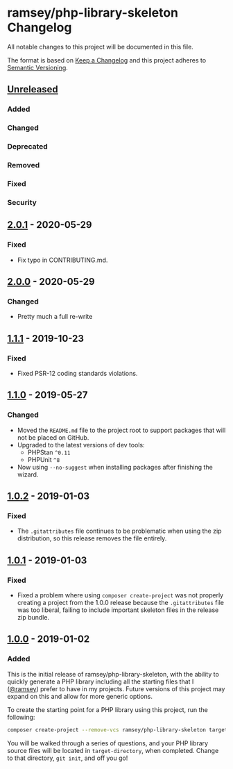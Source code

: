 # ramsey/php-library-skeleton Changelog

All notable changes to this project will be documented in this file.

The format is based on [Keep a Changelog](http://keepachangelog.com/en/1.0.0/)
and this project adheres to [Semantic Versioning](http://semver.org/spec/v2.0.0.html).


## [Unreleased]

### Added

### Changed

### Deprecated

### Removed

### Fixed

### Security


## [2.0.1] - 2020-05-29

### Fixed

* Fix typo in CONTRIBUTING.md.


## [2.0.0] - 2020-05-29

### Changed

* Pretty much a full re-write


## [1.1.1] - 2019-10-23

### Fixed

* Fixed PSR-12 coding standards violations.


## [1.1.0] - 2019-05-27

### Changed

* Moved the `README.md` file to the project root to support packages that will
  not be placed on GitHub.
* Upgraded to the latest versions of dev tools:
  * PHPStan `^0.11`
  * PHPUnit `^8`
* Now using `--no-suggest` when installing packages after finishing the wizard.


## [1.0.2] - 2019-01-03

### Fixed

* The `.gitattributes` file continues to be problematic when using the zip
  distribution, so this release removes the file entirely.


## [1.0.1] - 2019-01-03

### Fixed

* Fixed a problem where using `composer create-project` was not properly
  creating a project from the 1.0.0 release because the `.gitattributes` file
  was too liberal, failing to include important skeleton files in the release
  zip bundle.


## [1.0.0] - 2019-01-02

### Added

This is the initial release of ramsey/php-library-skeleton, with the ability to
quickly generate a PHP library including all the starting files that I
([@ramsey][]) prefer to have in my projects. Future versions of this project may
expand on this and allow for more generic options.

To create the starting point for a PHP library using this project, run the
following:

``` bash
composer create-project --remove-vcs ramsey/php-library-skeleton target-directory
```

You will be walked through a series of questions, and your PHP library source
files will be located in `target-directory`, when completed. Change to that
directory, `git init`, and off you go!


[Unreleased]: https://github.com/ramsey/php-library-skeleton/compare/2.0.1...HEAD
[2.0.1]: https://github.com/ramsey/php-library-skeleton/compare/2.0.0...2.0.1
[2.0.0]: https://github.com/ramsey/php-library-skeleton/compare/1.1.1...2.0.0
[1.1.1]: https://github.com/ramsey/php-library-skeleton/compare/1.1.0...1.1.1
[1.1.0]: https://github.com/ramsey/php-library-skeleton/compare/1.0.2...1.1.0
[1.0.2]: https://github.com/ramsey/php-library-skeleton/compare/1.0.1...1.0.2
[1.0.1]: https://github.com/ramsey/php-library-skeleton/compare/1.0.0...1.0.1
[1.0.0]: https://github.com/ramsey/php-library-skeleton/commits/1.0.0
[@ramsey]: https://github.com/ramsey
